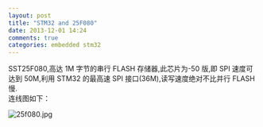 ```yaml
---
layout: post
title: "STM32 and 25F080"
date: 2013-12-01 14:24
comments: true
categories: embedded stm32 
---
```

SST25F080,高达 1M 字节的串行 FLASH 存储器,此芯片为-50 版,即 SPI 速度可达到 50M,利用 STM32 的最高速 SPI 接口(36M),读写速度绝对不比并行 FLASH 慢.     
连线图如下：

![25f080.jpg](/images/25f080.jpg)


